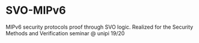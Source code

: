 # SVO-MIPv6
MIPv6 security protocols proof through SVO logic. Realized for the Security Methods and Verification seminar @ unipi 19/20 
